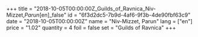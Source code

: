 +++
title = "2018-10-05T00:00:00Z_Guilds_of_Ravnica_Niv-Mizzet,_Parun_[en]_false"
id = "6f3d2dc5-7b9d-4af6-9f3b-4de90fbf63c9"
date = "2018-10-05T00:00:00Z"
name = "Niv-Mizzet, Parun"
lang = ["en"]
price = "1.02"
quantity = 4
foil = false
set = "Guilds of Ravnica"
+++
